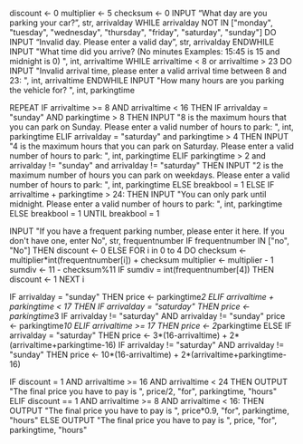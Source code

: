 discount ← 0
multiplier ← 5
checksum ← 0
INPUT “What day are you parking your car?”, str, arrivalday
WHILE arrivalday NOT IN ["monday", "tuesday", "wednesday", "thursday", "friday", "saturday", "sunday"] DO
 INPUT “Invalid day. Please enter a valid day”, str, arrivalday
ENDWHILE
INPUT "What time did you arrive? (No minutes Examples: 15:45 is 15 and midnight is 0)   ", int, arrivaltime
WHILE arrivaltime < 8 or arrivaltime > 23 DO
 INPUT "Invalid arrival time, please enter a valid arrival time between 8 and 23: ", int, arrivaltime
ENDWHILE
INPUT "How many hours are you parking the vehicle for? ", int, parkingtime
 
REPEAT
 IF arrivaltime >= 8 AND arrivaltime < 16
   THEN IF arrivalday = "sunday" AND parkingtime > 8
     THEN INPUT "8 is the maximum hours that you can park on Sunday. Please enter a valid number of hours to park: ", int, parkingtime
   ELIF arrivalday = "saturday" and parkingtime > 4
     THEN INPUT "4 is the maximum hours that you can park on Saturday. Please enter a valid number of hours to park: ", int, parkingtime
   ELIF parkingtime > 2 and arrivalday != "sunday" and arrivalday != "saturday"
     THEN INPUT "2 is the maximum number of hours you can park on weekdays. Please enter a valid number of hours to park: ", int, parkingtime
   ELSE
     breakbool = 1
 ELSE
   IF arrivaltime + parkingtime > 24:
     THEN INPUT "You can only park until midnight. Please enter a valid number of hours to park: ", int, parkingtime
   ELSE
     breakbool = 1
UNTIL breakbool = 1
 
INPUT "If you have a frequent parking number, please enter it here. If you don't have one, enter No", str, frequentnumber
IF frequentnumber IN ["no", "No"]
 THEN discount ← 0
ELSE
 FOR i in 0 to 4 DO
   checksum ← multiplier*int(frequentnumber[i]) + checksum
   multiplier ← multiplier - 1
 sumdiv ← 11 - checksum%11
 IF sumdiv = int(frequentnumber[4])
   THEN discount ← 1
 NEXT i
 
IF arrivalday = "sunday"
 THEN price ← parkingtime*2
ELIF arrivaltime + parkingtime < 17
 THEN IF arrivalday = "saturday"
   THEN price ← parkingtime*3
 IF arrivalday != "saturday" AND arrivalday != "sunday"
   price ← parkingtime*10
ELIF arrivaltime >= 17
 THEN price ← 2*parkingtime
ELSE
 IF arrivalday = "saturday"
   THEN price ← 3*(16-arrivaltime) + 2*(arrivaltime+parkingtime-16)
 IF arrivalday != "saturday" AND arrivalday != "sunday"
   THEN price ← 10*(16-arrivaltime) + 2*(arrivaltime+parkingtime-16)
 
IF discount = 1 AND arrivaltime >= 16 AND arrivaltime < 24
 THEN OUTPUT "The final price you have to pay is ", price/2, "for", parkingtime, "hours"
ELIF discount == 1 AND arrivaltime >= 8 AND arrivaltime < 16:
 THEN OUTPUT "The final price you have to pay is ", price*0.9, "for", parkingtime, "hours"
ELSE
 OUTPUT "The final price you have to pay is ", price, "for", parkingtime, "hours"
